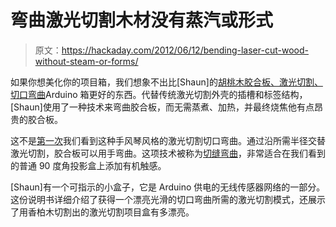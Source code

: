 # 弯曲激光切割木材没有蒸汽或形式

> 原文：<https://hackaday.com/2012/06/12/bending-laser-cut-wood-without-steam-or-forms/>

如果你想美化你的项目箱，我们想象不出比[Shaun]的[胡桃木胶合板、激光切割、切口弯曲](http://fasaxc.blogspot.com/2012/06/sensor-receiver-enclosure.html)Arduino 箱更好的东西。代替传统激光切割外壳的插槽和标签结构，[Shaun]使用了一种技术来弯曲胶合板，而无需蒸煮、加热，并最终烧焦他有点昂贵的胶合板。

这不是[第一次](http://hackaday.com/2011/12/07/laser-cutting-technique-makes-plywood-bendable/)我们看到这种手风琴风格的激光切割切口弯曲。通过沿所需半径交替激光切割，胶合板可以用手弯曲。这项技术被称为[切缝弯曲](http://stusshed.com/2007/07/17/kerfing-bending-wood-on-the-tablesaw/)，非常适合在我们看到的普通 90 度角投影盒上添加有机触感。

[Shaun]有一个可指示的小盒子，它是 Arduino 供电的无线传感器网络的一部分。这份说明书详细介绍了获得一个漂亮光滑的切口弯曲所需的激光切割模式，还展示了用香柏木切割出的激光切割项目盒有多漂亮。